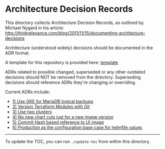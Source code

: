 # Architecture Decision Records

This directory collects Architecture Decision Records, as outlined by Michael Nygard in his article: http://thinkrelevance.com/blog/2011/11/15/documenting-architecture-decisions

Architecture (understood widely) decisions should be documented in the ADR format.

A template for this repository is provided here: [template](./NNNN-adr-template.md)

ADRs related to possible changed, superseded or any other outdated decisions should NOT be removed from the directory.
Superseding decisions should reference ADRs they're changing or overriding.

Current ADRs include:

<!-- toc-start -->
- [1) Use GKE for MariaDB logical backups](0001-use-gke-backup-for-maria-logical-backups.md)
- [2) Version Terraform Modules with Git](0002-version-terraform-modules-with-git.md)
- [3) Use two clusters](0003-number-of-clusters.md)
- [4) No new chart cuts just for a new image version](0004-no-new-chart-for-image-bumps.md)
- [5) Commit Hash based reference to UI image](0005-ui-by-commit-hash.md)
- [6) Production as the configuration base case for helmfile values](0006-helmfile-base-values.md)
<!-- toc-end -->

---

To update the TOC, you can run `./update-toc` from within this directory.

